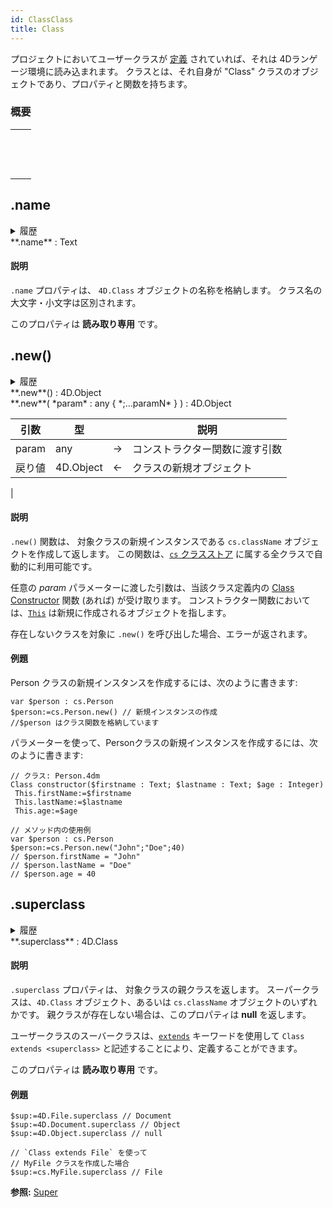 ```yaml
---
id: ClassClass
title: Class
---
```



プロジェクトにおいてユーザークラスが [定義](Concepts/classes.md#クラス定義) されていれば、それは 4Dランゲージ環境に読み込まれます。 クラスとは、それ自身が "Class" クラスのオブジェクトであり、プロパティと関数を持ちます。

### 概要

|                                                                                                                                                          |
| -------------------------------------------------------------------------------------------------------------------------------------------------------- |
| [<!-- INCLUDE #ClassClass.name.Syntax -->](#name)&nbsp;&nbsp;&nbsp;&nbsp;<!-- INCLUDE #ClassClass.name.Summary -->|
| [<!-- INCLUDE #ClassClass.new().Syntax -->](#new)&nbsp;&nbsp;&nbsp;&nbsp;<!-- INCLUDE #ClassClass.new().Summary --> |
| [<!-- INCLUDE #ClassClass.superclass.Syntax -->](#superclass)&nbsp;&nbsp;&nbsp;&nbsp;<!-- INCLUDE #ClassClass.superclass.Summary --> |

<!-- REF ClassClass.name.Desc -->
## .name

<details><summary>履歴</summary>

| リリース  | 内容 |
| ----- | -- |
| 18 R3 | 追加 |

</details>

<!-- REF #ClassClass.name.Syntax -->**.name** : Text<!-- END REF -->

#### 説明

`.name` プロパティは、 <!-- REF #ClassClass.name.Summary -->`4D.Class` オブジェクトの名称を格納します<!-- END REF -->。 クラス名の大文字・小文字は区別されます。

このプロパティは **読み取り専用** です。

<!-- END REF -->

<!-- REF ClassClass.new().Desc -->
## .new()

<details><summary>履歴</summary>

| リリース  | 内容 |
| ----- | -- |
| 18 R3 | 追加 |

</details>

<!-- REF #ClassClass.new().Syntax -->**.new**() : 4D.Object<br/>**.new**( *param* : any { *;...paramN* } ) : 4D.Object<!-- END REF -->


<!-- REF #ClassClass.new().Params -->
| 引数    | 型         |    | 説明                                      |
| ----- | --------- |:--:| --------------------------------------- |
| param | any       | -> | コンストラクター関数に渡す引数                         |
| 戻り値   | 4D.Object | <- | クラスの新規オブジェクト|<!-- END REF -->

|

#### 説明

`.new()` 関数は、 <!-- REF #ClassClass.new().Summary -->対象クラスの新規インスタンスである `cs.className` オブジェクトを作成して返します<!-- END REF -->。 この関数は、[`cs` クラスストア](Concepts/classes.md#cs) に属する全クラスで自動的に利用可能です。

任意の *param* パラメーターに渡した引数は、当該クラス定義内の [Class Constructor](Concepts/classes.md#class-constructor) 関数 (あれば) が受け取ります。 コンストラクター関数においては、[`This`](Concepts/classes.md#this) は新規に作成されるオブジェクトを指します。

存在しないクラスを対象に `.new()` を呼び出した場合、エラーが返されます。

#### 例題

Person クラスの新規インスタンスを作成するには、次のように書きます:

```4d
var $person : cs.Person 
$person:=cs.Person.new() // 新規インスタンスの作成  
//$person はクラス関数を格納しています
```

パラメーターを使って、Personクラスの新規インスタンスを作成するには、次のように書きます:

```4d
// クラス: Person.4dm
Class constructor($firstname : Text; $lastname : Text; $age : Integer)
 This.firstName:=$firstname
 This.lastName:=$lastname
 This.age:=$age
```

```4d
// メソッド内の使用例
var $person : cs.Person  
$person:=cs.Person.new("John";"Doe";40)  
// $person.firstName = "John"
// $person.lastName = "Doe"
// $person.age = 40
```

<!-- END REF -->

<!-- REF ClassClass.superclass.Desc -->
## .superclass

<details><summary>履歴</summary>

| リリース  | 内容 |
| ----- | -- |
| 18 R3 | 追加 |

</details>

<!-- REF #ClassClass.superclass.Syntax -->**.superclass** : 4D.Class<!-- END REF -->

#### 説明

`.superclass` プロパティは、 <!-- REF #ClassClass.superclass.Summary -->対象クラスの親クラスを返します<!-- END REF -->。 スーパークラスは、`4D.Class` オブジェクト、あるいは `cs.className` オブジェクトのいずれかです。 親クラスが存在しない場合は、このプロパティは **null** を返します。

ユーザークラスのスーバークラスは、[`extends`](Concepts/classes.md#class-extends-classname) キーワードを使用して `Class extends <superclass>` と記述することにより、定義することができます。

このプロパティは **読み取り専用** です。

#### 例題

```4d
$sup:=4D.File.superclass // Document
$sup:=4D.Document.superclass // Object
$sup:=4D.Object.superclass // null

// `Class extends File` を使って
// MyFile クラスを作成した場合  
$sup:=cs.MyFile.superclass // File

```

**参照:** [Super](Concepts/classes.md#super)
<!-- END REF -->
